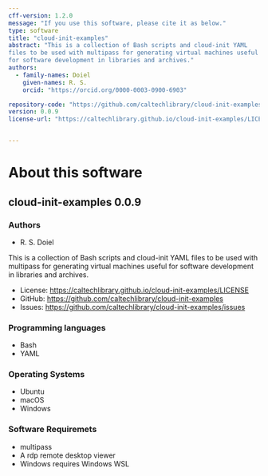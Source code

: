 ```yaml
---
cff-version: 1.2.0
message: "If you use this software, please cite it as below."
type: software
title: "cloud-init-examples"
abstract: "This is a collection of Bash scripts and cloud-init YAML
files to be used with multipass for generating virtual machines useful
for software development in libraries and archives."
authors:
  - family-names: Doiel
    given-names: R. S.
    orcid: "https://orcid.org/0000-0003-0900-6903"

repository-code: "https://github.com/caltechlibrary/cloud-init-examples"
version: 0.0.9
license-url: "https://caltechlibrary.github.io/cloud-init-examples/LICENSE"


---
```


About this software
===================

## cloud-init-examples 0.0.9

### Authors

- R. S. Doiel



This is a collection of Bash scripts and cloud-init YAML files to be
used with multipass for generating virtual machines useful for software
development in libraries and archives.

- License: <https://caltechlibrary.github.io/cloud-init-examples/LICENSE>
- GitHub: <https://github.com/caltechlibrary/cloud-init-examples>
- Issues: <https://github.com/caltechlibrary/cloud-init-examples/issues>


### Programming languages

- Bash
- YAML

### Operating Systems

- Ubuntu
- macOS
- Windows

### Software Requiremets

- multipass
- A rdp remote desktop viewer
- Windows requires Windows WSL
